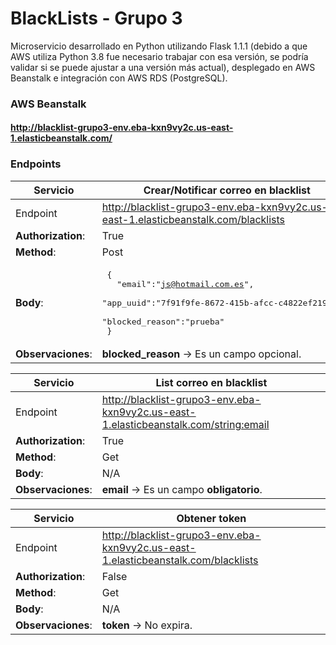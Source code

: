 # BlackLists - Grupo 3

Microservicio desarrollado en Python utilizando Flask 1.1.1 (debido a que AWS utiliza Python 3.8 fue necesario trabajar con esa versión, se podría validar si se puede ajustar a una versión más actual), desplegado en AWS Beanstalk e integración con AWS RDS (PostgreSQL).
### AWS Beanstalk
#### http://blacklist-grupo3-env.eba-kxn9vy2c.us-east-1.elasticbeanstalk.com/

### Endpoints
| Servicio           | Crear/Notificar correo en blacklist                                                                                                                                 |
|--------------------|---------------------------------------------------------------------------------------------------------------------------------------------------------------------|
| Endpoint           | http://blacklist-grupo3-env.eba-kxn9vy2c.us-east-1.elasticbeanstalk.com/blacklists                                                                                  |
| **Authorization**: | True                                                                                                                                                                |
| **Method**:        | Post                                                                                                                                                                |
| **Body**:          | <pre> { <br> &emsp; "email":"js@hotmail.com.es", <br> &emsp; "app_uuid":"7f91f9fe-8672-415b-afcc-c4822ef219ae", <br> &emsp; "blocked_reason":"prueba" <br> } </pre> |                                         
| **Observaciones**: | **blocked_reason** -> Es un campo opcional.                                                                                                                         |

| Servicio           | List correo en blacklist                                                               |
|--------------------|----------------------------------------------------------------------------------------|
| Endpoint           | http://blacklist-grupo3-env.eba-kxn9vy2c.us-east-1.elasticbeanstalk.com/<string:email> |
| **Authorization**: | True                                                                                   |
| **Method**:        | Get                                                                                    |
| **Body**:          | N/A                                                                                    |                                         
| **Observaciones**: | **email** -> Es un campo **obligatorio**.                                              |

| Servicio           | Obtener token                                                                      |
|--------------------|------------------------------------------------------------------------------------|
| Endpoint           | http://blacklist-grupo3-env.eba-kxn9vy2c.us-east-1.elasticbeanstalk.com/blacklists |
| **Authorization**: | False                                                                              |
| **Method**:        | Get                                                                                |
| **Body**:          | N/A                                                                                |                                         
| **Observaciones**: | **token** -> No expira.                                                            |

